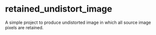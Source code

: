 # retained_undistort_image
A simple project to produce undistorted image in which all source image pixels are retained.
